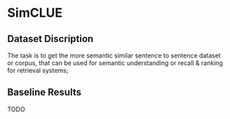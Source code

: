 
# SimCLUE
## Dataset Discription
The task is to get the more semantic similar sentence to sentence dataset or corpus, that can be used for semantic understanding 
or recall & ranking for retrieval systems;


## Baseline Results

TODO 




